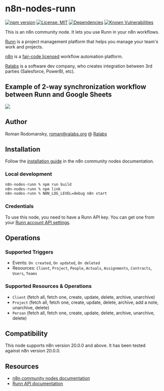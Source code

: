 # n8n-nodes-runn

[![npm version](https://img.shields.io/npm/v/n8n-nodes-runn.svg)](https://www.npmjs.com/package/n8n-nodes-runn)
[![License: MIT](https://img.shields.io/badge/License-MIT-yellow.svg)](https://opensource.org/licenses/MIT)
[![Dependencies](https://img.shields.io/librariesio/release/npm/n8n-nodes-runn)](https://libraries.io/npm/n8n-nodes-runn)
[![Known Vulnerabilities](https://snyk.io/test/github/itspoma/n8n-nodes-runn/badge.svg)](https://snyk.io/test/github/itspoma/n8n-nodes-runn)

This is an n8n community node. It lets you use Runn in your n8n workflows.

[Runn](https://runn.io/) is a project management platform that helps you manage your team's work and projects.

[n8n](https://n8n.io/) is a [fair-code licensed](https://docs.n8n.io/reference/license/) workflow automation platform.

[Ralabs](https://ralabs.org) is a software dev company, who creates integration between 3rd parties (Salesforce, PowerBI, etc).

## Example of 2-way synchronization workflow between Runn and Google Sheets

![](https://media-hosting.imagekit.io/72eac947c9b24bca/435858910-f1e7628a-202b-44ab-82a0-67e016f89af9.png?Expires=1839941247&Key-Pair-Id=K2ZIVPTIP2VGHC&Signature=vpQ9UjvZx47lKtkEDmCQz55kWu4lKZF0DnajjF7ycJzuVUqg6KCsGlTT6~HdIqSiA2swQ7Ztc~ig1A1dmI-eQLf6MFvnyjDiSgxrttGMOy8MT~fGg2yLzIYNXmQvJ1yojtwSou0Yma4w-JmoDb4y-xy6-XN4XMSappJBs-46Ejr4ZZ~3SJfBXmK7oqmdnhIGZky2onYk4ksUu9AOFHj9PB76Xz6bPkS28TXPWqtLllu4Oh60FbKZfSHr3BXqkPWtMLWIfdjAmMgLe-C94a3GpMDlfxwtCzXqSvGsTHqrW4nOvRlmKTD3qceBL8daX~P7S~9-OKneom2zPKxBX1DshQ__)

## Author

Roman Rodomansky, [roman@ralabs.org](mailto:roman@ralabs.org) @ [Ralabs](https://ralabs.org)

## Installation

Follow the [installation guide](https://docs.n8n.io/integrations/community-nodes/installation/) in the n8n community nodes documentation.

### Local development

```bash
n8n-nodes-runn % npm run build
n8n-nodes-runn % npm link
n8n-nodes-runn % N8N_LOG_LEVEL=debug n8n start
```

### Credentials

To use this node, you need to have a Runn API key. You can get one from your [Runn account API settings](https://app.runn.io/account/api).

## Operations

### Supported Triggers

- Events: `On created`, `On updated`, `On deleted`
- Resources: `Client`, `Project`, `People`, `Actuals`, `Assignments`, `Contracts`, `Users`, `Teams`

### Supported Resources & Operations

- `Client` (fetch all, fetch one, create, update, delete, archive, unarchive)
- `Project` (fetch all, fetch one, create, update, delete, archive, add a note, unarchive, delete)
- `Person` (fetch all, fetch one, create, update, delete, archive, unarchive, delete)

## Compatibility

This node supports n8n version 20.0.0 and above. It has been tested against n8n version 20.0.0.

## Resources

* [n8n community nodes documentation](https://docs.n8n.io/integrations/community-nodes/)
* [Runn API documentation](https://developer.runn.io/)
